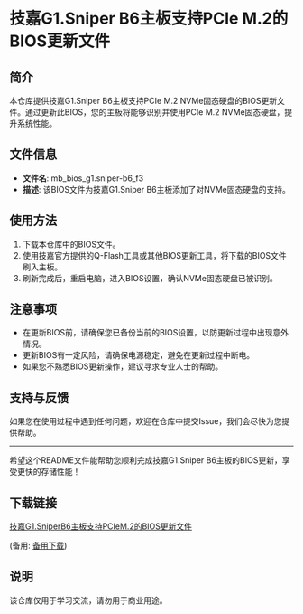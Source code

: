 # 技嘉G1.Sniper B6主板支持PCIe M.2的BIOS更新文件

## 简介
本仓库提供技嘉G1.Sniper B6主板支持PCIe M.2 NVMe固态硬盘的BIOS更新文件。通过更新此BIOS，您的主板将能够识别并使用PCIe M.2 NVMe固态硬盘，提升系统性能。

## 文件信息
- **文件名**: mb_bios_g1.sniper-b6_f3
- **描述**: 该BIOS文件为技嘉G1.Sniper B6主板添加了对NVMe固态硬盘的支持。

## 使用方法
1. 下载本仓库中的BIOS文件。
2. 使用技嘉官方提供的Q-Flash工具或其他BIOS更新工具，将下载的BIOS文件刷入主板。
3. 刷新完成后，重启电脑，进入BIOS设置，确认NVMe固态硬盘已被识别。

## 注意事项
- 在更新BIOS前，请确保您已备份当前的BIOS设置，以防更新过程中出现意外情况。
- 更新BIOS有一定风险，请确保电源稳定，避免在更新过程中断电。
- 如果您不熟悉BIOS更新操作，建议寻求专业人士的帮助。

## 支持与反馈
如果您在使用过程中遇到任何问题，欢迎在仓库中提交Issue，我们会尽快为您提供帮助。

---

希望这个README文件能帮助您顺利完成技嘉G1.Sniper B6主板的BIOS更新，享受更快的存储性能！

## 下载链接
[技嘉G1.SniperB6主板支持PCIeM.2的BIOS更新文件](https://pan.quark.cn/s/67e31287c7fd) 

(备用: [备用下载](https://pan.baidu.com/s/13hmhJmNOTJLJ21X2-L0Y7g?pwd=1234))

## 说明

该仓库仅用于学习交流，请勿用于商业用途。
